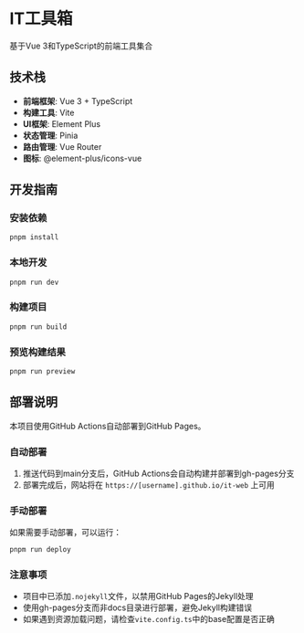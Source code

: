 # IT工具箱

基于Vue 3和TypeScript的前端工具集合

## 技术栈

- **前端框架**: Vue 3 + TypeScript
- **构建工具**: Vite
- **UI框架**: Element Plus
- **状态管理**: Pinia
- **路由管理**: Vue Router
- **图标**: @element-plus/icons-vue

## 开发指南

### 安装依赖

```bash
pnpm install
```

### 本地开发

```bash
pnpm run dev
```

### 构建项目

```bash
pnpm run build
```

### 预览构建结果

```bash
pnpm run preview
```

## 部署说明

本项目使用GitHub Actions自动部署到GitHub Pages。

### 自动部署

1. 推送代码到main分支后，GitHub Actions会自动构建并部署到gh-pages分支
2. 部署完成后，网站将在 `https://[username].github.io/it-web` 上可用

### 手动部署

如果需要手动部署，可以运行：

```bash
pnpm run deploy
```

### 注意事项

- 项目中已添加`.nojekyll`文件，以禁用GitHub Pages的Jekyll处理
- 使用gh-pages分支而非docs目录进行部署，避免Jekyll构建错误
- 如果遇到资源加载问题，请检查`vite.config.ts`中的base配置是否正确
